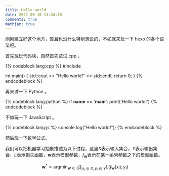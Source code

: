 ```yaml
---
title: Hello world
date: 2021-06-16 13:34:10
comments: true
mathjax: true
---
```


刚刚建立好这个地方，暂且也没什么特别想说的，不如就来玩一下 hexo 的各个语法吧。

<!-- more -->

首先玩玩代码块，自然首先试试 cpp 。

{% codeblock lang:cpp %}
#include <iostream>

int main() {
    std::cout << "Hello world!" << std::endl;
    return 0;
}
{% endcodeblock %}

再来试一下 Python 。

{% codeblock lang:python %}
if __name__ == '__main__':
    print('Hello world!')
{% endcodeblock %}

不如玩一下 JavaScript 。

{% codeblock lang:js %}
console.log("Hello world!");
{% endcodeblock %}

然后玩一下数学公式。

我们可以把机器学习抽象描述为以下过程，这里$X$表示输入集合，$Y$表示输出集合，$L$表示损失函数，$\boldsymbol{w}$表示模型参数，$f_\boldsymbol{w}$表示在某一系列参数之下的模型函数。

$$
\boldsymbol{w}^*=\mathop{\arg\min}_{\boldsymbol{w} \in \Omega}\sum_{x_i \in X, y_i \in Y} L(f_\boldsymbol{w}(x_i), y_i)
$$
